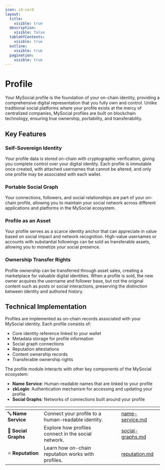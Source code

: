 ```yaml
---
icon: id-card
layout:
  title:
    visible: true
  description:
    visible: false
  tableOfContents:
    visible: true
  outline:
    visible: true
  pagination:
    visible: true
---
```


# Profile

Your MySocial profile is the foundation of your on-chain identity, providing a comprehensive digital representation that you fully own and control. Unlike traditional social platforms where your profile exists at the mercy of centralized companies, MySocial profiles are built on blockchain technology, ensuring true ownership, portability, and transferability.

## Key Features

### Self-Sovereign Identity

Your profile data is stored on-chain with cryptographic verification, giving you complete control over your digital identity. Each profile is immutable once created, with attached usernames that cannot be altered, and only one profile may be associated with each wallet.

### Portable Social Graph

Your connections, followers, and social relationships are part of your on-chain profile, allowing you to maintain your social network across different applications and platforms in the MySocial ecosystem.

### Profile as an Asset

Your profile serves as a scarce identity anchor that can appreciate in value based on social impact and network recognition. High-value usernames or accounts with substantial followings can be sold as transferable assets, allowing you to monetize your social presence.

### Ownership Transfer Rights

Profile ownership can be transferred through asset sales, creating a marketplace for valuable digital identities. When a profile is sold, the new owner acquires the username and follower base, but not the original content such as posts or social interactions, preserving the distinction between identity and authored history.

## Technical Implementation

Profiles are implemented as on-chain records associated with your MySocial identity. Each profile consists of:

- Core identity reference linked to your wallet
- Metadata storage for profile information
- Social graph connections
- Reputation attestations
- Content ownership records
- Transferable ownership rights

The profile module interacts with other key components of the MySocial ecosystem:

- **Name Service**: Human-readable names that are linked to your profile
- **zkLogin**: Authentication mechanism for accessing and updating your profile
- **Social Graphs**: Networks of connections built around your profile

<table data-view="cards"><thead><tr><th></th><th></th><th data-hidden data-card-cover data-type="files"></th><th data-hidden></th><th data-hidden data-card-target data-type="content-ref"></th></tr></thead><tbody><tr><td>🔤 <strong>Name Service</strong></td><td>Connect your profile to a human-readable identity.</td><td></td><td></td><td><a href="name-service.md">name-service.md</a></td></tr><tr><td>👥 <strong>Social Graphs</strong></td><td>Explore how profiles connect in the social network.</td><td></td><td></td><td><a href="social-graphs.md">social-graphs.md</a></td></tr><tr><td>⭐ <strong>Reputation</strong></td><td>Learn how on-chain reputation works with profiles.</td><td></td><td></td><td><a href="reputation.md">reputation.md</a></td></tr></tbody></table> 